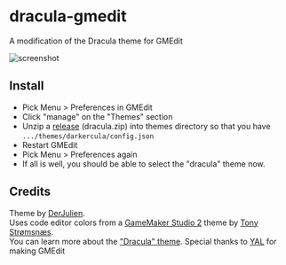 # dracula-gmedit
A modification of the Dracula theme for GMEdit

![screenshot](https://user-images.githubusercontent.com/731492/65131151-67a4f180-da07-11e9-84aa-5d0da0b95ba1.png)

## Install

* Pick Menu > Preferences in GMEdit
* Click "manage" on the "Themes" section
* Unzip a [release](https://github.com/YellowAfterlife/dracula-gmedit/releases) (dracula.zip) into themes directory so that you have `.../themes/darkercula/config.json`
* Restart GMEdit
* Pick Menu > Preferences again
* If all is well, you should be able to select the "dracula" theme now.

## Credits

Theme by [DerJulien](https://github.com/DerJulien/).  
Uses code editor colors from a [GameMaker Studio 2](https://github.com/dracula/gamemaker-studio) theme by [Tony Strømsnæs](https://github.com/tonystr).  
You can learn more about the ["Dracula" theme](https://draculatheme.com/).
Special thanks to [YAL](https://github.com/YellowAfterlife) for making GMEdit
